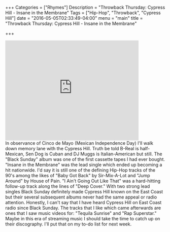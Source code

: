 +++
Categories = ["Rhymes"]
Description = "Throwback Thursday: Cypress Hill - Insane in the Membrane"
Tags = ["Hip-Hop", "Throwback", "Cypress Hill"]
date = "2016-05-05T02:33:49-04:00"
menu = "main"
title = "Throwback Thursday: Cypress Hill - Insane in the Membrane"

+++

<iframe width="420" height="315" src="https://www.youtube.com/embed/RijB8wnJCN0" frameborder="0" allowfullscreen></iframe>
<br/>
In observance of Cinco de Mayo (Mexican Independence Day) I'll walk down memory lane with the Cypress Hill. Truth be told B-Real is half-Mexican, Sen Dog is Cuban and DJ Muggs is Italian-American but still. The "Black Sunday" album was one of the first cassette tapes I had ever bought. "Insane in the Membrane" was the lead single which ended up becoming a hit nationwide. I'd say it is still one of the defining Hip-Hop tracks of the 90's among the likes of "Baby Got Back" by Sir-Mix-A-Lot and "Jump Around" by House of Pain. "I Ain't Going Out Like That" was a hard-hitting follow-up track along the lines of "Deep Cover." With two strong lead singles Black Sunday definitely made Cypress Hill known on the East Coast but their several subsequent albums never had the same appeal or radio attention. Honestly, I can't say that I have heard Cypress Hill on East Coast radio since Black Sunday. The tracks that I like which came afterwards are ones that I saw music videos for: "Tequila Sunrise" and "Rap Superstar." Maybe in this era of streaming music I should take the time to catch up on their discography. I'll put that on my to-do list for next week.
